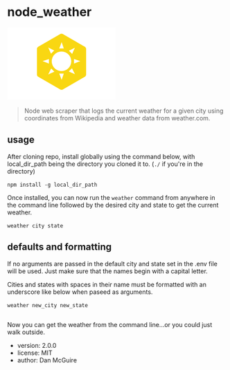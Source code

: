# node_weather

![node_weather icon](./node_weather_icon.png)

> Node web scraper that logs the current weather for a given city using coordinates from Wikipedia and weather data from weather.com.

## usage

After cloning repo, install globally using the command below, with local_dir_path being the directory you cloned it to. (`./` if you're in the directory)

```
npm install -g local_dir_path
```

Once installed, you can now run the `weather` command from anywhere in the command line followed by the desired city and state to get the current weather.

```
weather city state
```

## defaults and formatting

If no arguments are passed in the default city and state set in the .env file will be used. Just make sure that the names begin with a capital letter.

Cities and states with spaces in their name must be formatted with an underscore like below when paseed as arguments.

```
weather new_city new_state
```

##

Now you can get the weather from the command line...or you could just walk outside.

- version: 2.0.0
- license: MIT
- author: Dan McGuire
